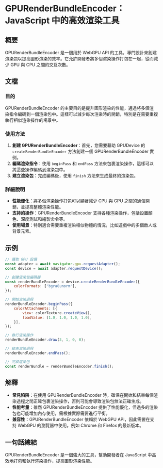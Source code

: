 <!--
Meta Description: # GPURenderBundleEncoder：JavaScript 中的高效渲染工具 ## 概要 GPURenderBundleEncoder 是一個用於 WebGPU API 的工具，專門設計來創建渲染包以提高圖形渲染的效率。它允許開發者將多個渲染操作打包在一起，從而減少 GPU 與 CPU ...
Meta Keywords: gpurenderbundleencoder, renderbundleencoder, gpu, const, javascript
-->

# GPURenderBundleEncoder：JavaScript 中的高效渲染工具

## 概要
GPURenderBundleEncoder 是一個用於 WebGPU API 的工具，專門設計來創建渲染包以提高圖形渲染的效率。它允許開發者將多個渲染操作打包在一起，從而減少 GPU 與 CPU 之間的交互次數。

## 文檔
### 目的
GPURenderBundleEncoder 的主要目的是提升圖形渲染的性能，通過將多個渲染指令編碼到一個渲染包中。這樣可以減少每次渲染時的開銷，特別是在需要重複執行相似渲染操作的場景中。

### 使用方法
1. **創建 GPURenderBundleEncoder**：首先，您需要藉助 GPUDevice 的 `createRenderBundleEncoder` 方法創建一個 GPURenderBundleEncoder 實例。
2. **編碼渲染指令**：使用 `beginPass` 和 `endPass` 方法來包裹渲染操作，這樣可以將這些操作編碼到渲染包中。
3. **建立渲染包**：完成編碼後，使用 `finish` 方法來生成最終的渲染包。

### 詳細說明
- **性能優化**：將多個渲染操作打包可以顯著減少 CPU 與 GPU 之間的通信開銷，並提高整體渲染性能。
- **支持的操作**：GPURenderBundleEncoder 支持各種渲染操作，包括設置顏色、深度測試和繪製命令等。
- **使用場景**：特別適合需要重複渲染相似物體的情況，比如遊戲中的多個敵人或背景元素。

## 示例
```javascript
// 獲取 GPU 設備
const adapter = await navigator.gpu.requestAdapter();
const device = await adapter.requestDevice();

// 創建渲染包編碼器
const renderBundleEncoder = device.createRenderBundleEncoder({
    colorFormats: ['bgra8unorm'],
});

// 開始渲染過程
renderBundleEncoder.beginPass({
    colorAttachments: [{
        view: colorTexture.createView(),
        loadValue: [1.0, 1.0, 1.0, 1.0],
    }],
});

// 執行渲染操作
renderBundleEncoder.draw(3, 1, 0, 0);

// 結束渲染過程
renderBundleEncoder.endPass();

// 完成渲染包
const renderBundle = renderBundleEncoder.finish();
```

## 解釋
- **常見陷阱**：在使用 GPURenderBundleEncoder 時，確保在開始和結束每個渲染過程之間正確包裹渲染操作，否則可能會導致渲染包無法正確生成。
- **性能考量**：雖然 GPURenderBundleEncoder 提供了性能優化，但過多的渲染包也可能增加內存使用，需根據實際需要進行平衡。
- **兼容性**：GPURenderBundleEncoder 依賴於 WebGPU API，因此需要在支持 WebGPU 的瀏覽器中使用，例如 Chrome 和 Firefox 的最新版本。

## 一句話總結
GPURenderBundleEncoder 是一個強大的工具，幫助開發者在 JavaScript 中高效地打包和執行渲染操作，提高圖形渲染性能。